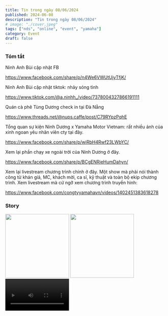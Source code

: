 ```yaml
---
title: Tin trong ngày 08/06/2024
published: 2024-06-08
description: "Tin trong ngày 08/06/2024"
# image: "./cover.jpeg"
tags: ["nds", "online", "event", "yamaha"]
category: Event
draft: false
---
```


### Tóm tắt

Ninh Anh Bùi cập nhật FB

https://www.facebook.com/share/p/n4We6VWUtUjyTfjK/


Ninh Anh Bùi cập nhật tiktok: nhảy sóng tình 

https://www.tiktok.com/@a.ninhh_/video/7378004327866191111


Quán cà phê Tùng Dương check in tại Đà Nẵng

https://www.threads.net/@nups.caffe/post/C79RYpzPqhE


Tổng quan sự kiện Ninh Dương x Yamaha Motor Vietnam: rất nhiều ảnh của xinh ngoan yêu nhân viên cty tại đây.

https://www.facebook.com/share/p/wiRbH4Rwf23LWbYC/


Xem lại phần chạy xe ngoài trời của Ninh Dương ở đây.

https://www.facebook.com/share/p/BCgENRieHumDahyn/


Xem lại livestream chương trình chính ở đây. Một show mà phải nói thành công từ khán giả, MC, khách mời, ca sĩ, kỹ thuật và toàn bộ ekip chương trình. Xem livestream mà cứ ngỡ xem chương trình truyền hình:

https://www.facebook.com/congtyyamahavn/videos/1402451383618278


### Story 

<img width="200" src="https://github.com/ninhduongsummary/ninhduongsummary/assets/174809384/4d989fb4-866e-4109-86c0-a45b497088b1" />


<img width="200" src="https://github.com/ninhduongsummary/ninhduongsummary/assets/174809384/ceadf350-c22d-47d1-a953-81fa37f712fc" />

<video width="200" controls>
  <source src="https://github.com/ninhduongsummary/ninhduongsummary/assets/174809384/82ff4716-44f5-433a-a807-9a623164220c" type="video/mp4">
</video>



